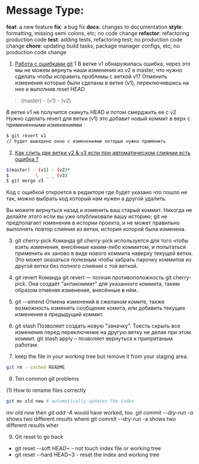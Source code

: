# Message Type:

**feat**: a new feature
**fix**: a bug fix
**docs**: changes to documentation
**style**: formatting, missing semi colons, etc; no code change
**refactor**: refactoring production code
**test**: adding tests, refactoring test; no production code change
**chore**: updating build tasks, package manager configs, etc; no production code change

1. [Работа с ошибками git]()
1 В ветке v1 обнаружилась ошибка, через это мы не можем вернуть наши изменения из v2 в master,
что нужно сделать чтобы исправить проблемы с веткой v1?
Отменить изменения которые были сделаны в ветке (v1), переключившись на нее и выполнив reset HEAD

> (master) - (v1) - (v2)

В ветке v1 не получится скинуть HEAD и потом смерджить ее с v2
Нужно сделать revert для ветки (v1) это добавит новый коммит в верх с примененными изменениями

```bash
$ git revert v1
// будет выведено окно с изменениями которые нужно применить
```

2. [Как слить две ветки v2 & v3 если при автоматическом слиянии есть ошибка ?]()

```bash
$(master) - (v1) - (v2)*
$          \ _ _ _ (v3)
$ git merge v3
```

Код с ощибкой откроется в редакторе где будет указано что пошло не так,
можно выбрать код который нам нужен а другой удалить.

Вы можете вернуться назад и изменить ваш старый коммит.
Никогда не делайте этого если вы уже опубликовали вашу историю; git не предполагает изменения в истории проекта,
и не может правильно выполнять повтор слияния из ветки, история которой была изменена.

3. git cherry-pick
Команда git cherry-pick используется для того чтобы взять изменения, внесённые каким-либо коммитом, и попытаться применить их заново в виде нового коммита наверху текущей ветки. Это может оказаться полезным чтобы забрать парочку коммитов из другой ветки без полного слияния с той веткой.

4. git revert
Команда git revert — полная противоположность git cherry-pick. Она создаёт "антикоммит" для указанного коммита, таким образом отменяя изменения, внесённые в нём..

5. git --amend
Отмена изменений в сжеланом комите, также возможность изменить сообщение комита, или добавить текущее изменения в предыдущий коммит.

6. git stash
Позволяет создать новую "заначку". Тоесть скрыть все изменения перед переключение на другую ветку не делая при этом коммит. 
git stash apply – позволяет вернуться к припрятаным работам.

7. keep the file in your working tree but remove it from your staging area.

```bash
git rm --cached README
```

8. Ten common git problems

(1) How to rename files correctly

```bash
git mv old new # automatically updates the index
```

_mv old new_ then _git add -A_ would have worked, too.
_git commit --dry-run -a_ shows two different results where
git commit --dry-run -a shows two different results wher

9. Git reset to go back

- git reset --soft HEAD~ - not touch index file or working tree
- git reset --hard HEAD~3 - reset the index and working tree
